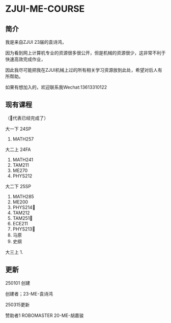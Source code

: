 # ZJUI-ME-COURSE

## 简介

我是来自ZJUI 23届的袁诗鸿，

因为看到网上计算机专业的资源很多很公开，但是机械的资源很少，这非常不利于快速高效完成作业，

因此我尽可能把我在ZJUI机械上过的所有相关学习资源放到此处，希望对后人有所帮助。

如果有想加入的，欢迎联系我Wechat:13613310122

## 现有课程

（🐶代表已经完成了）

大一下 24SP
  1. MATH257


大二上 24FA
  1. MATH241
  2. TAM211
  3. ME270
  4. PHYS212

  
大二下 25SP
  1. MATH285
  2. ME200
  3. PHYS214🐶
  4. TAM212
  5. TAM251🐶
  6. ECE211
  7. PHYS213🐶
  8. 马原
  9. 史纲


大三上
  1. 

  


## 更新

250101 创建

创建者；23-ME-袁诗鸿

250315更新

赞助者1 ROBOMASTER 20-ME-胡嘉骏
